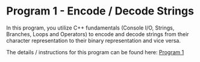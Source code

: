 # Program 1 - Encode / Decode Strings
In this program, you utilize C++ fundamentals (Console I/O, Strings, Branches, Loops and Operators) to encode and decode strings from their character representation to their binary representation and vice versa. 

The details / instructions for this program can be found here: [Program 1](https://github.com/CS1342-F22/lecture-materials/blob/main/misc/program01/program01.md)
